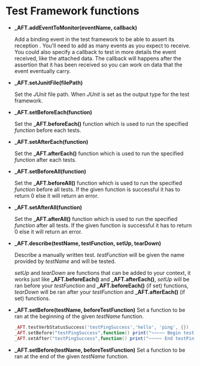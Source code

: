 # Test Framework functions

* **_AFT.addEventToMonitor(eventName, callback)**

    Add a binding event in the test framework to be able to assert its reception
    . You'll need to add as many events as you expect to receive. You could also
    specify a callback to test in more details the event received, like the attached
    data. The callback will happens after the assertion that it has been received so
    you can work on data that the event eventually carry.

* **_AFT.setJunitFile(filePath)**

    Set the *JUnit* file path. When *JUnit* is set as the output type for the
    test framework.

* **_AFT.setBeforeEach(function)**

    Set the **_AFT.beforeEach()** function which is used to run the specified
    *function* before each tests.

* **_AFT.setAfterEach(function)**

    Set the **_AFT.afterEach()** function which is used to run the specified
    *function* after each tests.

* **_AFT.setBeforeAll(function)**

    Set the **_AFT.beforeAll()** function which is used to run the specified
    *function* before all tests. If the given function is successful it has
    to return 0 else it will return an error.

* **_AFT.setAfterAll(function)**

    Set the **_AFT.afterAll()** function which is used to run the specified
    *function* after all tests. If the given function is successful it has
    to return 0 else it will return an error.

* **_AFT.describe(testName, testFunction, setUp, tearDown)**

    Describe a manually written test. *testFunction* will be given the name
    provided by *testName* and will be tested.

    *setUp* and *tearDown* are functions that can be added to your context,
    it works just like  **_AFT.beforeEach()** and **_AFT.afterEach()**,
    *setUp* will be ran before your *testFunction* and **_AFT.beforeEach()**
    (if set) functions, *tearDown* will be ran after your *testFunction* and
    **_AFT.afterEach()**  (if set) functions.

* **_AFT.setBefore(testName, beforeTestFunction)**
    Set a function to be ran at the beginning of the given *testName* function.

    ```lua
    _AFT.testVerbStatusSuccess('testPingSuccess','hello', 'ping', {})
    _AFT.setBefore("testPingSuccess",function() print("~~~~~ Begin testPingSuccess ~~~~~") end)
    _AFT.setAfter("testPingSuccess",function() print("~~~~~ End testPingSuccess ~~~~~") end)
    ```

* **_AFT.setBefore(testName, beforeTestFunction)**
    Set a function to be ran at the end of the given *testName* function.